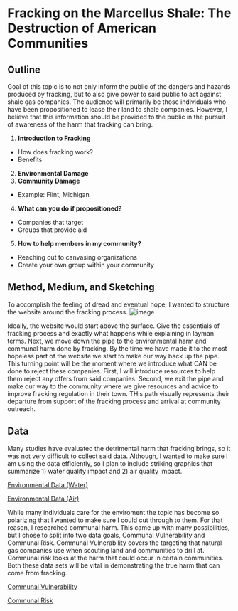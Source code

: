 # **Fracking on the Marcellus Shale:** The Destruction of American Communities
## Outline
Goal of this topic is to not only inform the public of the dangers and hazards produced by fracking, but to also give power to said public to act against shale gas companies. The audience will primarily be those individuals who have been propositioned to lease their land to shale companies. However, I believe that this information should be provided to the public in the pursuit of awareness of the harm that fracking can bring.

1. **Introduction to Fracking**
- How does fracking work?
- Benefits
2. **Environmental Damage**
3. **Community Damage**
- Example: Flint, Michigan
4. **What can you do if propositioned?**
- Companies that target
- Groups that provide aid
5. **How to help members in my community?**
- Reaching out to canvasing organizations
- Create your own group within your community

## Method, Medium, and Sketching
To accomplish the feeling of dread and eventual hope, I wanted to structure the website around the fracking process.
![image](https://user-images.githubusercontent.com/112968634/192673744-c3e837c0-07ff-4248-b091-395d3daa0ba1.png)

Ideally, the website would start above the surface. Give the essentials of fracking process and exactly what happens while explaining in layman terms. Next, we move down the pipe to the environmental harm and communal harm done by fracking. By the time we have made it to the most hopeless part of the website we start to make our way back up the pipe. This turning point will be the moment where we introduce what CAN be done to reject these companies. First, I will introduce resources to help them reject any offers from said companies. Second, we exit the pipe and make our way to the community where we give resources and advice to improve fracking regulation in their town. THis path visually represents their departure from support of the fracking process and arrival at community outreach.
## Data
Many studies have evaluated the detrimental harm that fracking brings, so it was not very difficult to collect said data. Although, I wanted to make sure I am using the data efficiently, so I plan to include striking graphics that summarize 1) water quality impact and 2) air quality impact.

[Environmental Data (Water)](https://www.pnas.org/doi/10.1073/pnas.1420279112)

[Environmental Data (Air)](http://www.portal.state.pa.us/portal/server.pt/community/Emission%20Inventory/21810/Marcellus%20Inventory/1829967)

While many individuals care for the enviroment the topic has become so polarizing that I wanted to make sure I could cut through to them. For that reason, I researched communal harm. This came up with many possibilities, but I chose to split into two data goals, Communal Vulnerability and Communal Risk. Communal Vulnerability covers the targeting that natural gas companies use when scouting land and communities to drill at. Communal risk looks at the harm that could occur in certain communities. Both these data sets will be vital in demonstrating the true harm that can come from fracking.

[Communal Vulnerability](https://www.sciencedirect.com/science/article/pii/S0143622815000776#bib46)

[Communal Risk](https://www.sciencedirect.com/science/article/pii/S0048969715001667)

